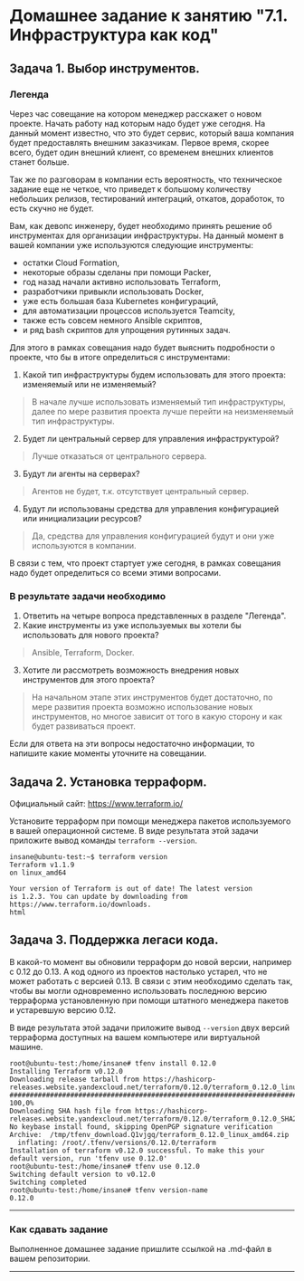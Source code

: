 # Домашнее задание к занятию "7.1. Инфраструктура как код"

## Задача 1. Выбор инструментов. 
 
### Легенда
 
Через час совещание на котором менеджер расскажет о новом проекте. Начать работу над которым надо 
будет уже сегодня. 
На данный момент известно, что это будет сервис, который ваша компания будет предоставлять внешним заказчикам.
Первое время, скорее всего, будет один внешний клиент, со временем внешних клиентов станет больше.

Так же по разговорам в компании есть вероятность, что техническое задание еще не четкое, что приведет к большому
количеству небольших релизов, тестирований интеграций, откатов, доработок, то есть скучно не будет.  
   
Вам, как девопс инженеру, будет необходимо принять решение об инструментах для организации инфраструктуры.
На данный момент в вашей компании уже используются следующие инструменты: 
- остатки Сloud Formation, 
- некоторые образы сделаны при помощи Packer,
- год назад начали активно использовать Terraform, 
- разработчики привыкли использовать Docker, 
- уже есть большая база Kubernetes конфигураций, 
- для автоматизации процессов используется Teamcity, 
- также есть совсем немного Ansible скриптов, 
- и ряд bash скриптов для упрощения рутинных задач.  

Для этого в рамках совещания надо будет выяснить подробности о проекте, что бы в итоге определиться с инструментами:

1. Какой тип инфраструктуры будем использовать для этого проекта: изменяемый или не изменяемый?

>В начале лучше использовать изменяемый тип инфраструктуры, далее по мере развития проекта лучше перейти на неизменяемый тип инфраструктуры.

2. Будет ли центральный сервер для управления инфраструктурой?

>Лучше отказаться от центрального сервера.

3. Будут ли агенты на серверах?

>Агентов не будет, т.к. отсутствует центральный сервер.

4. Будут ли использованы средства для управления конфигурацией или инициализации ресурсов? 

>Да, средства для управления конфигурацией будут и они уже используются в компании.

 
В связи с тем, что проект стартует уже сегодня, в рамках совещания надо будет определиться со всеми этими вопросами.

### В результате задачи необходимо

1. Ответить на четыре вопроса представленных в разделе "Легенда". 
2. Какие инструменты из уже используемых вы хотели бы использовать для нового проекта? 

>Ansible, Terraform, Docker.

3. Хотите ли рассмотреть возможность внедрения новых инструментов для этого проекта? 

>На начальном этапе этих инструментов будет достаточно, по мере развития проекта возможно использование новых инструментов, но многое зависит от того в какую сторону и как будет развиваться проект.

Если для ответа на эти вопросы недостаточно информации, то напишите какие моменты уточните на совещании.


## Задача 2. Установка терраформ. 

Официальный сайт: https://www.terraform.io/

Установите терраформ при помощи менеджера пакетов используемого в вашей операционной системе.
В виде результата этой задачи приложите вывод команды `terraform --version`.

```
insane@ubuntu-test:~$ terraform version
Terraform v1.1.9
on linux_amd64

Your version of Terraform is out of date! The latest version
is 1.2.3. You can update by downloading from https://www.terraform.io/downloads.                                          html

```


## Задача 3. Поддержка легаси кода. 

В какой-то момент вы обновили терраформ до новой версии, например с 0.12 до 0.13. 
А код одного из проектов настолько устарел, что не может работать с версией 0.13. 
В связи с этим необходимо сделать так, чтобы вы могли одновременно использовать последнюю версию терраформа установленную при помощи
штатного менеджера пакетов и устаревшую версию 0.12. 

В виде результата этой задачи приложите вывод `--version` двух версий терраформа доступных на вашем компьютере 
или виртуальной машине.

```
root@ubuntu-test:/home/insane# tfenv install 0.12.0
Installing Terraform v0.12.0
Downloading release tarball from https://hashicorp-releases.website.yandexcloud.net/terraform/0.12.0/terraform_0.12.0_linux_amd64.zip
###################################################################################################################################################################################################################################### 100,0%
Downloading SHA hash file from https://hashicorp-releases.website.yandexcloud.net/terraform/0.12.0/terraform_0.12.0_SHA256SUMS
No keybase install found, skipping OpenPGP signature verification
Archive:  /tmp/tfenv_download.Q1vjgq/terraform_0.12.0_linux_amd64.zip
  inflating: /root/.tfenv/versions/0.12.0/terraform
Installation of terraform v0.12.0 successful. To make this your default version, run 'tfenv use 0.12.0'
root@ubuntu-test:/home/insane# tfenv use 0.12.0
Switching default version to v0.12.0
Switching completed
root@ubuntu-test:/home/insane# tfenv version-name
0.12.0

```

---

### Как cдавать задание

Выполненное домашнее задание пришлите ссылкой на .md-файл в вашем репозитории.

---
